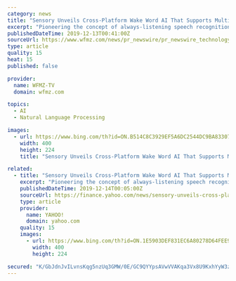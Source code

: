 ```yaml
---
category: news
title: "Sensory Unveils Cross-Platform Wake Word AI That Supports Multiple Voice Assistants While Maintaining Ideal Performance"
excerpt: "Pioneering the concept of always-listening speech recognition more than a decade ago, Sensory's flexible wake word, small to large vocabulary speech recognition, and natural language understanding technologies are fueling today's voice revolution. Additionally, its biometric recognition technologies are making everything from unlocking a device ..."
publishedDateTime: 2019-12-13T00:41:00Z
sourceUrl: https://www.wfmz.com/news/pr_newswire/pr_newswire_technology/sensory-unveils-cross-platform-wake-word-ai-that-supports-multiple/article_f768e380-a6a3-5463-8cab-c495de72e851.html
type: article
quality: 15
heat: 15
published: false

provider:
  name: WFMZ-TV
  domain: wfmz.com

topics:
  - AI
  - Natural Language Processing

images:
  - url: https://www.bing.com/th?id=ON.B514C8C3929EF5A6DC2544DC9BA83307
    width: 400
    height: 224
    title: "Sensory Unveils Cross-Platform Wake Word AI That Supports Multiple Voice Assistants While Maintaining Ideal Performance"

related:
  - title: "Sensory Unveils Cross-Platform Wake Word AI That Supports Multiple Voice Assistants While Maintaining Ideal Performance"
    excerpt: "Pioneering the concept of always-listening speech recognition more than a decade ago, Sensory's flexible wake word, small to large vocabulary speech recognition, and natural language understanding technologies are fueling today's voice revolution. Additionally, its biometric recognition technologies are making everything from unlocking a device ..."
    publishedDateTime: 2019-12-14T00:05:00Z
    sourceUrl: https://finance.yahoo.com/news/sensory-unveils-cross-platform-wake-163000593.html
    type: article
    provider:
      name: YAHOO!
      domain: yahoo.com
    quality: 15
    images:
      - url: https://www.bing.com/th?id=ON.1E5903DEF831EC6A80278D64FEE9CCAF
        width: 400
        height: 224

secured: "K/GbJdnJvILvnsKqg5nzUq3GMW/0E/GC9QYYpsAVwVVAKqa3Vx8U9KxhYyW3zEewy6YyjS5el4j7oFKxm1WvST17VCnT/bLgMA+3ri4BE2vQ/oy+oYzjn7qFoOaP1v4zMBGwXuKKLlwjowecKVwb3231YCNcj4dZ+bbX7aZQhtNIOmKKFAfR3xeWOG5lSNX8vVzcgZnDmIkH5vCUqV1UPjF0NbRros3t8iw1OE1VizH/fNbHibC7uisYLommiKKarTq+MNNsZnV9gZAJfuMktg==;UTJdKfbiYdXh8Exj1or/DA=="
---
```


